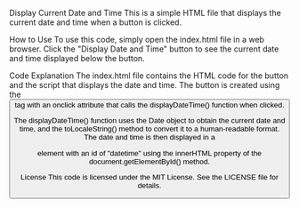 Display Current Date and Time
This is a simple HTML file that displays the current date and time when a button is clicked.

How to Use
To use this code, simply open the index.html file in a web browser. Click the "Display Date and Time" button to see the current date and time displayed below the button.

Code Explanation
The index.html file contains the HTML code for the button and the script that displays the date and time. The button is created using the <button> tag with an onclick attribute that calls the displayDateTime() function when clicked.

The displayDateTime() function uses the Date object to obtain the current date and time, and the toLocaleString() method to convert it to a human-readable format. The date and time is then displayed in a <p> element with an id of "datetime" using the innerHTML property of the document.getElementById() method.


License
This code is licensed under the MIT License. See the LICENSE file for details.
